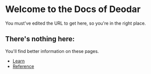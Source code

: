 # Welcome to the Docs of Deodar

You must've edited the URL to get here, so you're in the right place.

## There's nothing here:
You'll find better information on these pages.

- [Learn](/docs/learn/)
- [Reference](/docs/reference/class-deodar)
